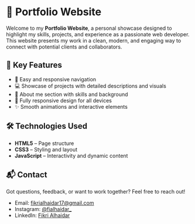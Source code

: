 # 💼 Portfolio Website

Welcome to my **Portfolio Website**, a personal showcase designed to highlight my skills, projects, and experience as a passionate web developer. This website presents my work in a clean, modern, and engaging way to connect with potential clients and collaborators.

## 🚀 Key Features

- 🧭 Easy and responsive navigation  
- 💻 Showcase of projects with detailed descriptions and visuals  
- 👤 About me section with skills and background  
- 📱 Fully responsive design for all devices  
- ✨ Smooth animations and interactive elements  

## 🛠️ Technologies Used

- **HTML5** – Page structure  
- **CSS3** – Styling and layout  
- **JavaScript** – Interactivity and dynamic content  

## 📬 Contact

Got questions, feedback, or want to work together? Feel free to reach out!

- Email: fikrialhaidar17@gmail.com  
- Instagram: [@fialhaidar_](https://www.instagram.com/fialhaidar_)  
- LinkedIn: [Fikri Alhaidar](https://www.linkedin.com/in/fikriAlhaidar)  
